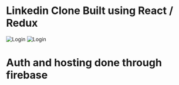# Linkedin Clone Built using React / Redux
![Login](https://user-images.githubusercontent.com/41496691/221384426-e350c31d-796d-4512-ae67-c84f5821d507.PNG)
![Login](https://user-images.githubusercontent.com/41496691/221384427-f8aae83d-5ddb-4cfb-bcf8-09b7c6dcac94.PNG)
# Auth and hosting done through firebase
